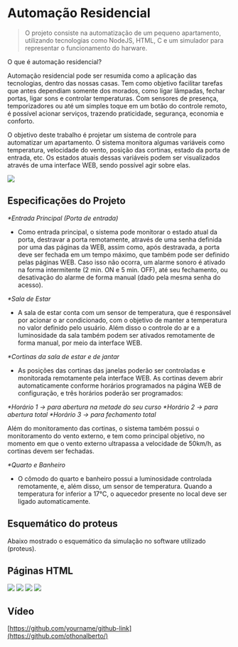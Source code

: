 # Automação Residencial 
> O projeto consiste na automatização de um pequeno apartamento, 
utilizando tecnologias como NodeJS, HTML, C e um simulador para 
representar o funcionamento do harware.


O que é automação residencial?

Automação residencial pode ser resumida como a aplicação das tecnologias, dentro das nossas casas. 
Tem como objetivo facilitar tarefas que antes dependiam somente dos morados, como ligar lâmpadas, 
fechar portas, ligar sons e controlar temperaturas. Com sensores de presença, 
temporizadores ou até um simples toque em um botão do controle remoto, 
é possível acionar serviços, trazendo praticidade, segurança, economia e conforto.

O objetivo deste trabalho é projetar um sistema de controle para automatizar um apartamento. 
O sistema monitora algumas variáveis como temperatura, velocidade do vento, posição das cortinas, 
estado da porta de entrada, etc. 
Os estados atuais dessas variáveis podem ser visualizados através de uma interface WEB, sendo possível agir sobre elas.


![](images/header.png)


## Especificações do Projeto 
_*Entrada Principal (Porta de entrada)_
* Como entrada principal, o sistema pode monitorar o estado atual da porta, destravar a porta remotamente, 
através de uma senha definida por uma das páginas da WEB, assim como, após destravada, a porta deve ser fechada 
em um tempo máximo, que também pode ser definido pelas páginas WEB. 
Caso isso não ocorra, um alarme sonoro é ativado na forma intermitente (2 min. ON e 5 min. OFF), 
até seu fechamento, ou desativação do alarme de forma manual (dado pela mesma senha do acesso).

_*Sala de Estar_
* A sala de estar conta com um sensor de temperatura, que é responsável por acionar o ar condicionado, 
com o objetivo de manter a temperatura no valor definido pelo usuário. Além disso o controle do ar e 
a luminosidade da sala também podem ser ativados remotamente de forma manual, por meio da interface WEB. 

_*Cortinas da sala de estar e de jantar_
* As posições das cortinas das janelas poderão ser controladas e monitorada remotamente pela interface WEB. 
As cortinas devem abrir automaticamente conforme horários programados na página WEB de configuração, e três horários poderão ser programados:

_*Horário 1 -> para abertura na metade do seu curso_
_*Horário 2 -> para abertura total_
_*Horário 3 -> para fechamento total_

Além do monitoramento das cortinas, o sistema também possui o monitoramento do vento externo, 
e tem como principal objetivo, no momento em que o vento externo ultrapassa a velocidade de 50km/h, 
as cortinas devem ser fechadas.
  
_*Quarto e Banheiro_
* O cômodo do quarto e banheiro possui a luminosidade controlada remotamente, 
 e, além disso, um sensor de temperatura. Quando a temperatura for inferior a 17°C, 
 o aquecedor presente no local deve ser ligado automaticamente.

## Esquemático do proteus 

Abaixo mostrado o esquemático da simulação no software utilizado (proteus).


## Páginas HTML

![](images/pagina_inicial.png)
![](images/configuracao.png)
![](images/monitorar.png)
![](images/acao.png)


## Vídeo


[https://github.com/yourname/github-link](https://github.com/othonalberto/)

